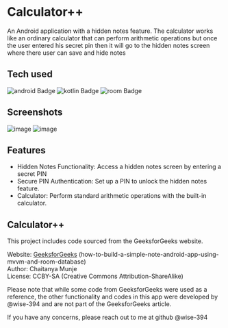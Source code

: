 
# Calculator++


An Android application with a hidden notes feature. The calculator works like an ordinary calculator that can perform arithmetic operations but once the user entered his secret pin then it will go to the hidden notes screen where there user can save and hide notes


## Tech used


![android Badge](https://img.shields.io/badge/AndroidStudio-Green)
![kotlin Badge](https://img.shields.io/badge/Kotlin-purple)
![room Badge](https://img.shields.io/badge/Sqlite-Room-blue)


## Screenshots


![image](https://github.com/Wise-394/calculator_plus/assets/114738222/c7ec4d4c-cea1-41dc-823b-6447e5a3da2d)
![image](https://github.com/Wise-394/calculator_plus/assets/114738222/22e9e5c5-5a29-4e6d-9091-a6671d7a5936)


## Features


- Hidden Notes Functionality: Access a hidden notes screen by entering a secret PIN
- Secure PIN Authentication: Set up a PIN to unlock the hidden notes feature.
- Calculator: Perform standard arithmetic operations with the built-in calculator.



## Calculator++


This project includes code sourced from the GeeksforGeeks website.

Website: [GeeksforGeeks](https://www.geeksforgeeks.org/how-to-build-a-simple-note-android-app-using-mvvm-and-room-database/) (how-to-build-a-simple-note-android-app-using-mvvm-and-room-database)</br>
Author: Chaitanya Munje</br>
License: CCBY-SA (Creative Commons Attribution-ShareAlike)</br>

Please note that while some code from GeeksforGeeks were used as a reference, the other functionality and codes in this app were developed by @wise-394 and are not part of the GeeksforGeeks article.


If you have any concerns, please reach out to me at github @wise-394

